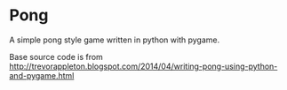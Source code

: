 # Pong
A simple pong style game written in python with pygame.

Base source code is from http://trevorappleton.blogspot.com/2014/04/writing-pong-using-python-and-pygame.html